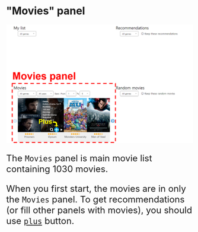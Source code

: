# "Movies" panel
<img src="../content/movies-panel-first.png"/>
<p style="font-size:18pt;">
The <code>Movies</code> panel is main movie list containing 1030 movies.
</p>
<p style="font-size:18pt;">
When you first start, the movies are in only the <code>Movies</code> panel. To get recommendations (or fill other panels with movies), you should use <a href="../interactions/plus.md"><code>plus</code></a> button.
</p>